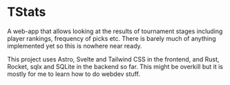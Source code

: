 # TStats

A web-app that allows looking at the results of tournament stages including player rankings, frequency of picks etc.
There is barely much of anything implemented yet so this is nowhere near ready.


This project uses Astro, Svelte and Tailwind CSS in the frontend, and Rust, Rocket, sqlx and SQLite in the backend so far. 
This might be overkill but it is mostly for me to learn how to do webdev stuff.
